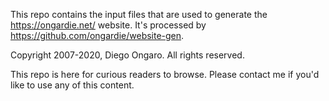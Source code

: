 This repo contains the input files that are used to generate the
<https://ongardie.net/> website. It's processed by
<https://github.com/ongardie/website-gen>.

Copyright 2007-2020, Diego Ongaro.
All rights reserved.

This repo is here for curious readers to browse. Please contact me if you'd
like to use any of this content.
